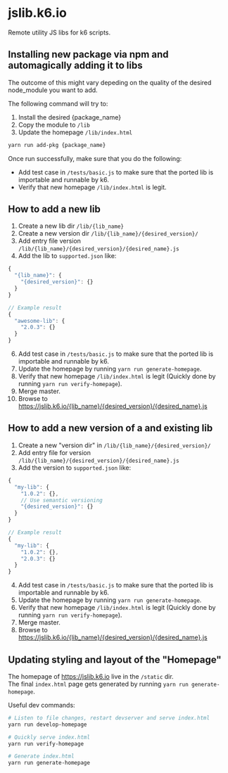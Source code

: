 # jslib.k6.io

Remote utility JS libs for k6 scripts.


## Installing new package via npm and automagically adding it to libs
The outcome of this might vary depeding on the quality of the desired node_module you want to add.

The following command will try to:
1. Install the desired {package_name}
2. Copy the module to `/lib`
3. Update the homepage `/lib/index.html`

```bash
yarn run add-pkg {package_name}
```

Once run successfully, make sure that you do the following:
- Add test case in `/tests/basic.js` to make sure that the ported lib is importable and runnable by k6.
- Verify that new homepage `/lib/index.html` is legit.


## How to add a new lib
1. Create a new lib dir `/lib/{lib_name}`
3. Create a new version dir `/lib/{lib_name}/{desired_version}/`
4. Add entry file version `/lib/{lib_name}/{desired_version}/{desired_name}.js`
5. Add the lib to `supported.json` like:
```javascript
{
  "{lib_name}": {
    "{desired_version}": {}
  }
}

// Example result
{
  "awesome-lib": {
    "2.0.3": {}
  }
}
```
6. Add test case in `/tests/basic.js` to make sure that the ported lib is importable and runnable by k6.
7. Update the homepage by running `yarn run generate-homepage`.
8. Verify that new homepage `/lib/index.html` is legit (Quickly done by running `yarn run verify-homepage`).
9. Merge master.
10. Browse to https://jslib.k6.io/{lib_name}/{desired_version}/{desired_name}.js

## How to add a new version of a and existing lib
1. Create a new "version dir" in `/lib/{lib_name}/{desired_version}/`
2. Add entry file for version `/lib/{lib_name}/{desired_version}/{desired_name}.js`
3. Add the version to `supported.json` like:
```javascript
{
  "my-lib": {
    "1.0.2": {},
    // Use semantic versioning
    "{desired_version}": {}
  }
}

// Example result
{
  "my-lib": {
    "1.0.2": {},
    "2.0.3": {}
  }
}
```
4. Add test case in `/tests/basic.js` to make sure that the ported lib is importable and runnable by k6.
5. Update the homepage by running `yarn run generate-homepage`.
6. Verify that new homepage `/lib/index.html` is legit (Quickly done by running `yarn run verify-homepage`).
7. Merge master.
8. Browse to https://jslib.k6.io/{lib_name}/{desired_version}/{desired_name}.js


## Updating styling and layout of the "Homepage"

The homepage of https://jslib.k6.io live in the `/static` dir.\
The final `index.html` page gets generated by running `yarn run generate-homepage`.

Useful dev commands:

```bash
# Listen to file changes, restart devserver and serve index.html
yarn run develop-homepage

# Quickly serve index.html
yarn run verify-homepage

# Generate index.html
yarn run generate-homepage
```